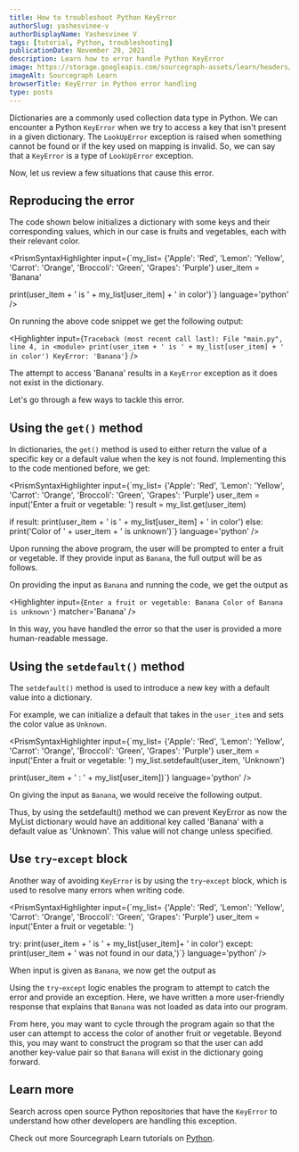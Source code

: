 ```yaml
---
title: How to troubleshoot Python KeyError
authorSlug: yashesvinee-v
authorDisplayName: Yashesvinee V
tags: [tutorial, Python, troubleshooting]
publicationDate: November 29, 2021
description: Learn how to error handle Python KeyError
image: https://storage.googleapis.com/sourcegraph-assets/learn/headers/sourcegraph-learn-header-8.png
imageAlt: Sourcegraph Learn
browserTitle: KeyError in Python error handling
type: posts
---
```


Dictionaries are a commonly used collection data type in Python. We can encounter a Python `KeyError` when we try to access a key that isn't present in a given dictionary. The `LookUpError` exception is raised when something cannot be found or if the key used on mapping is invalid. So, we can say that a `KeyError` is a type of `LookUpError` exception.

Now, let us review a few situations that cause this error.

## Reproducing the error

The code shown below initializes a dictionary with some keys and their corresponding values, which in our case is fruits and vegetables, each with their relevant color. 

<PrismSyntaxHighlighter
input={`my_list= {'Apple': 'Red', 'Lemon': 'Yellow', 'Carrot': 'Orange', 'Broccoli': 'Green', 'Grapes': 'Purple'}
user_item = 'Banana'
  
print(user_item + ' is ' + my_list[user_item] + ' in color')`}
language='python'
/>

On running the above code snippet we get the following output:

<Highlighter
input={`Traceback (most recent call last):
  File "main.py", line 4, in <module>
    print(user_item + ' is ' + my_list[user_item] + ' in color')
KeyError: 'Banana'`}
/>

The attempt to access 'Banana' results in a `KeyError` exception as it does not exist in the dictionary.

Let's go through a few ways to tackle this error.

## Using the `get()` method

In dictionaries, the `get()` method is used to either return the value of a specific key or a default value when the key is not found. Implementing this to the code mentioned before, we get:

<PrismSyntaxHighlighter
input={`my_list= {'Apple': 'Red', 'Lemon': 'Yellow', 'Carrot': 'Orange', 'Broccoli': 'Green', 'Grapes': 'Purple'}
user_item = input('Enter a fruit or vegetable: ')
result = my_list.get(user_item)
 
if result:
    print(user_item + ' is ' + my_list[user_item] + ' in color')
else:
    print('Color of ' + user_item + ' is unknown')`}
language='python'
/>

Upon running the above program, the user will be prompted to enter a fruit or vegetable. If they provide input as `Banana`, the full output will be as follows.

On providing the input as `Banana` and running the code, we get the output as 

<Highlighter
input={`Enter a fruit or vegetable: Banana
Color of Banana is unknown'`}
matcher='Banana'
/>

In this way, you have handled the error so that the user is provided a more human-readable message.

## Using the `setdefault()` method

The `setdefault()` method is used to introduce a new key with a default value into a dictionary. 

For example, we can initialize a default that takes in the `user_item` and sets the color value as `Unknown`.

<PrismSyntaxHighlighter
input={`my_list= {'Apple': 'Red', 'Lemon': 'Yellow', 'Carrot': 'Orange', 'Broccoli': 'Green', 'Grapes': 'Purple'}
user_item = input('Enter a fruit or vegetable: ')
my_list.setdefault(user_item, 'Unknown')
 
print(user_item + ' : ' + my_list[user_item])`}
language='python'
/>

On giving the input as `Banana`, we would receive the following output.

<Highlighter
    input='Banana: Unknown'
/>

Thus, by using the setdefault() method we can prevent KeyError as now the MyList dictionary would have an additional key called 'Banana' with a default value as 'Unknown'. This value will not change unless specified.

## Use `try`-`except` block

Another way of avoiding `KeyError` is by using the `try`-`except` block, which is used to resolve many errors when writing code.

<PrismSyntaxHighlighter
input={`my_list= {'Apple': 'Red', 'Lemon': 'Yellow', 'Carrot': 'Orange', 'Broccoli': 'Green', 'Grapes': 'Purple'}
user_item = input('Enter a fruit or vegetable: ')
 
try:
    print(user_item + ' is ' + my_list[user_item]+ ' in color')
except:
    print(user_item + ' was not found in our data,')`}
language='python'
/>

When input is given as `Banana`, we now get the output as

<Highlighter
    input='Banana was not found in our data.'
/>

Using the `try`-`except` logic enables the program to attempt to catch the error and provide an exception. Here, we have written a more user-friendly response that explains that `Banana` was not loaded as data into our program.

From here, you may want to cycle through the program again so that the user can attempt to access the color of another fruit or vegetable. Beyond this, you may want to construct the program so that the user can add another key-value pair so that `Banana` will exist in the dictionary going forward. 

## Learn more

Search across open source Python repositories that have the `KeyError` to understand how other developers are handling this exception.

<SourcegraphSearch query="KeyError lang:python" patternType="literal"/>

Check out more Sourcegraph Learn tutorials on [Python](https://learn.sourcegraph.com/tags/python).

